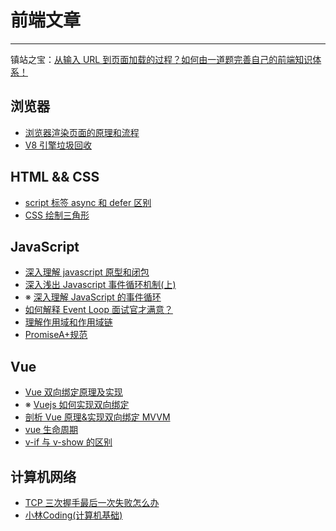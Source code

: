 # 前端文章

---

镇站之宝：[从输入 URL 到页面加载的过程？如何由一道题完善自己的前端知识体系！](https://segmentfault.com/a/1190000013662126)

## 浏览器

- [浏览器渲染页面的原理和流程](https://www.cnblogs.com/chenyoumei/p/9156849.html)
- [V8 引擎垃圾回收](https://segmentfault.com/a/1190000014383214)

## HTML && CSS

- [script 标签 async 和 defer 区别](https://www.jianshu.com/p/f5ffd5e014a9)
- [CSS 绘制三角形](https://www.jianshu.com/p/9a463d50e441)

## JavaScript

- [深入理解 javascript 原型和闭包](https://www.cnblogs.com/wangfupeng1988/p/3977924.html)
- [深入浅出 Javascript 事件循环机制(上)](https://zhuanlan.zhihu.com/p/26229293)
- ※ [深入理解 JavaScript 的事件循环](https://zhuanlan.zhihu.com/p/46068171)
- [如何解释 Event Loop 面试官才满意？](https://zhuanlan.zhihu.com/p/72507900)
- [理解作用域和作用域链](https://www.cnblogs.com/lhb25/archive/2011/09/06/javascript-scope-chain.html)
- [PromiseA+规范](https://promisesaplus.com)

## Vue

- [Vue 双向绑定原理及实现](https://www.cnblogs.com/canfoo/p/6891868.html)
- ※ [Vuejs 如何实现双向绑定](https://blog.csdn.net/w993263495/article/details/85030839)
- [剖析 Vue 原理&实现双向绑定 MVVM](https://segmentfault.com/a/1190000006599500)
- [vue 生命周期](https://www.cnblogs.com/lgt-hello-world/p/12620073.html)
- [v-if 与 v-show 的区别](https://www.jianshu.com/p/7af8554d8f08)

## 计算机网络

- [TCP 三次握手最后一次失败怎么办](https://www.pianshen.com/article/68431265749/)
- [小林Coding(计算机基础)](https://xiaolincoding.com/ )
